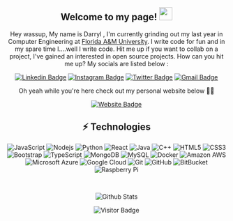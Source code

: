 <div align="center">

## Welcome to my page! <img src="https://raw.githubusercontent.com/aemmadi/aemmadi/master/wave.gif" width="30px">

Hey wassup, My name is Darryl , I'm currently grinding out my last year in Computer Engineering at [Florida A&M University](http://Famu.edu). I write code for fun and in my spare time I....well I write code. Hit me up if you want to collab on a project, I've gained an interested in open source projects. How can you hit me up? My socials are listed below : 

[![Linkedin Badge](https://img.shields.io/badge/-Darryl-blue?style=flat-square&logo=Linkedin&logoColor=white&link=https://www.linkedin.com/in/darryl-brooks-ii-a17a46140/)](https://www.linkedin.com/in/darryl-brooks-ii-a17a46140/)
[![Instagram Badge](https://img.shields.io/badge/-D.Brooks97-F56040?style=flat-square&logo=instagram&logoColor=white&link=https://instagram.com/D.Brooks97/)](https://instagram.com/d.brooks97)
[![Twitter Badge](https://img.shields.io/badge/-@DarrylB97-0B3C49?style=flat-square&labelColor=0B3C49&logo=Twitter&link=https://twitter.com/DarrylB97)](https://twitter.com/DarrylB97)
[![Gmail Badge](https://img.shields.io/badge/-DarrylBrooks13@gmail.com-c14438?style=flat-square&logo=Gmail&logoColor=white&link=mailto:darrylbrooks13@gmail.com)](mailto:darrylbrooks13@gmail.com)

Oh yeah while you're here check out my personal website below ✊🏾

[![Website Badge](https://img.shields.io/badge/-PersonalWebsite-0B3C49?style=flat-square&labelColor=0B3C49&logo=react&link=https://twitter.com/DarrylB97)](https://Darryl-Brooks.com/)

## ⚡ Technologies

![JavaScript](https://img.shields.io/badge/-JavaScript-black?style=flat-square&logo=javascript)
![Nodejs](https://img.shields.io/badge/-Nodejs-black?style=flat-square&logo=Node.js)
![Python](https://img.shields.io/badge/-Python-black?style=flat-square&logo=Python)
![React](https://img.shields.io/badge/-React-black?style=flat-square&logo=react)
![Java](https://img.shields.io/badge/-java-E34A86?style=flat-square&logo=java)
![C++](https://img.shields.io/badge/-C++-00599C?style=flat-square&logo=c)
![HTML5](https://img.shields.io/badge/-HTML5-E34F26?style=flat-square&logo=html5&logoColor=white)
![CSS3](https://img.shields.io/badge/-CSS3-1572B6?style=flat-square&logo=css3)
![Bootstrap](https://img.shields.io/badge/-Bootstrap-563D7C?style=flat-square&logo=bootstrap)
![TypeScript](https://img.shields.io/badge/-TypeScript-007ACC?style=flat-square&logo=typescript)
![MongoDB](https://img.shields.io/badge/-MongoDB-black?style=flat-square&logo=mongodb)
![MySQL](https://img.shields.io/badge/-MySQL-black?style=flat-square&logo=mysql)
![Docker](https://img.shields.io/badge/-Docker-black?style=flat-square&logo=docker)
![Amazon AWS](https://img.shields.io/badge/Amazon%20AWS-232F3E?style=flat-square&logo=amazon-aws)
![Microsoft Azure](https://img.shields.io/badge/Microsoft%20Azure-232F7E?style=flat-square&logo=microsoft-azure)
![Google Cloud](https://img.shields.io/badge/Google%20Cloud-black?style=flat-square&logo=google-cloud)
![Git](https://img.shields.io/badge/-Git-black?style=flat-square&logo=git)
![GitHub](https://img.shields.io/badge/-GitHub-181717?style=flat-square&logo=github)
![BitBucket](https://img.shields.io/badge/-BitBucket-darkblue?style=flat-square&logo=bitbucket)
![Raspberry Pi](https://img.shields.io/badge/-Raspberry%20Pi-C51A4A?style=flat-square&logo=Raspberry-Pi)

<br>

![Github Stats](https://github-readme-stats.vercel.app/api?username=DarrylBrooks97&show_icons=true)

![Visitor Badge](https://visitor-badge.laobi.icu/badge?page_id=DarrylBrooks97)

</div>